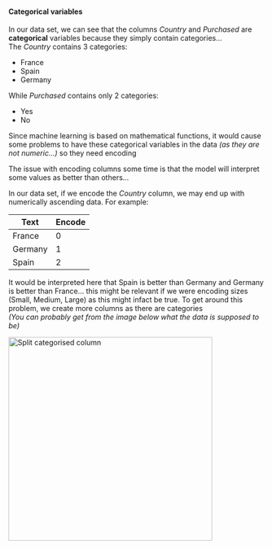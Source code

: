 #### Categorical variables

In our data set, we can see that the columns *Country* and *Purchased* are **categorical** variables because they simply contain categories...<br>
The *Country* contains 3 categories:
  - France
  - Spain
  - Germany

While *Purchased* contains only 2 categories:
  - Yes
  - No

Since machine learning is based on mathematical functions, it would cause some problems to have these categorical variables in the data *(as they are not numeric...)* so they need encoding

The issue with encoding columns some time is that the model will interpret some values as better than others...

In our data set, if we encode the *Country* column, we may end up with numerically ascending data. For example:

| Text    | Encode |
|---------|--------|
| France  |   0    |
| Germany |   1    |
|  Spain  |   2    |

It would be interpreted here that Spain is better than Germany and Germany is better than France... this might be relevant if we were encoding sizes (Small, Medium, Large) as this might infact be true. To get around this problem, we create more columns as there are categories<br>
*(You can probably get from the image below what the data is supposed to be)*

<img src="assets/split_country_columns.png" alt="Split categorised column" style="width: 400px"/><br>
